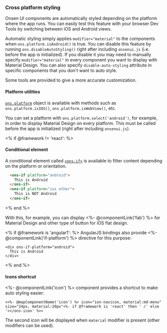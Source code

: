 ### Cross platform styling

Onsen UI components are automatically styled depending on the platform where the app runs. You can easily test this feature with your browser Dev Tools by switching between iOS and Android views.

Automatic styling simply applies `modifier="material"` to the components when `ons.platform.isAndroid()` is true. You can disable this feature by running `ons.disableAutoStyling()` right after including `onsenui.js` (i.e. before the app is initialized). If you disable it you may need to manually specify `modifier="material"` in every component you want to display with Material Design. You can also specify `disable-auto-styling` attribute in specific components that you don't want to auto style.

Some tools are provided to give a more accurate customization.

#### Platform utilities

[`ons.platform`](/v2/docs/js/ons.platform.html) object is available with methods such as `ons.platform.isIOS()`, `ons.platform.isWebView()`, etc.

You can set a platform with `ons.platform.select('android')`, for example, in order to display Material Design on every platform. This must be called before the app is initialized (right after including `onsenui.js`).

<% if @framework != 'react': %>
#### Conditional element

A conditional element called [`<ons-if>`](/v2/docs/js/ons-if.html) is available to filter content depending on the platform or orientation.

```html
  <ons-if platform="android">
    This is Android
  </ons-if>
  <ons-if platform="ios other">
    This is NOT Android
  </ons-if>
```
<% end %>

With this, for example, you can display <%- @componentLink('fab') %> for Material Design and other type of button for iOS flat design.

<% if @framework is 'angular1': %>
AngularJS bindings also provide <%- @componentLink('if-platform') %> directive for this purpose:

```
<div ons-if-platform="android">
  This is Android
</div>
```
<% end %>

#### Icons shortcut

<%- @componentLink('icon') %> component provides a shortcut to make auto styling easier:

```
<<%- @mapComponentName('icon') %> icon="ion-navicon, material:md-menu" size="24px, material:20px"<%- if @framework is 'react' then ' /' else '></ons-icon' %>>
```

The second icon will be displayed when `material` modifier is present (other modifiers can be used).
